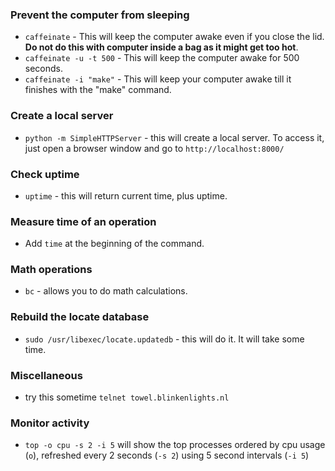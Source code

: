 ### Prevent the computer from sleeping
* `caffeinate` - This will keep the computer awake even if you close the lid. **Do not do this with computer inside a bag as it might get too hot**.
* `caffeinate -u -t 500` - This will keep the computer awake for 500 seconds.
* `caffeinate -i "make"` - This will keep your computer awake till it finishes with the "make" command.

### Create a local server
* `python -m SimpleHTTPServer` - this will create a local server. To access it, just open a browser window and go to `http://localhost:8000/`

### Check uptime
* `uptime` - this will return current time, plus uptime.

### Measure time of an operation
* Add `time` at the beginning of the command.

### Math operations
* `bc` - allows you to do math calculations.

### Rebuild the locate database
* `sudo /usr/libexec/locate.updatedb` - this will do it. It will take some time.

### Miscellaneous
* try this sometime `telnet towel.blinkenlights.nl`

### Monitor activity
* `top -o cpu -s 2 -i 5` will show the top processes ordered by cpu usage (`o`), refreshed every 2 seconds (`-s 2`) using 5 second intervals (`-i 5`)